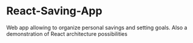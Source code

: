 # React-Saving-App
Web app allowing to organize personal savings and setting goals. Also a demonstration of React architecture possibilities
